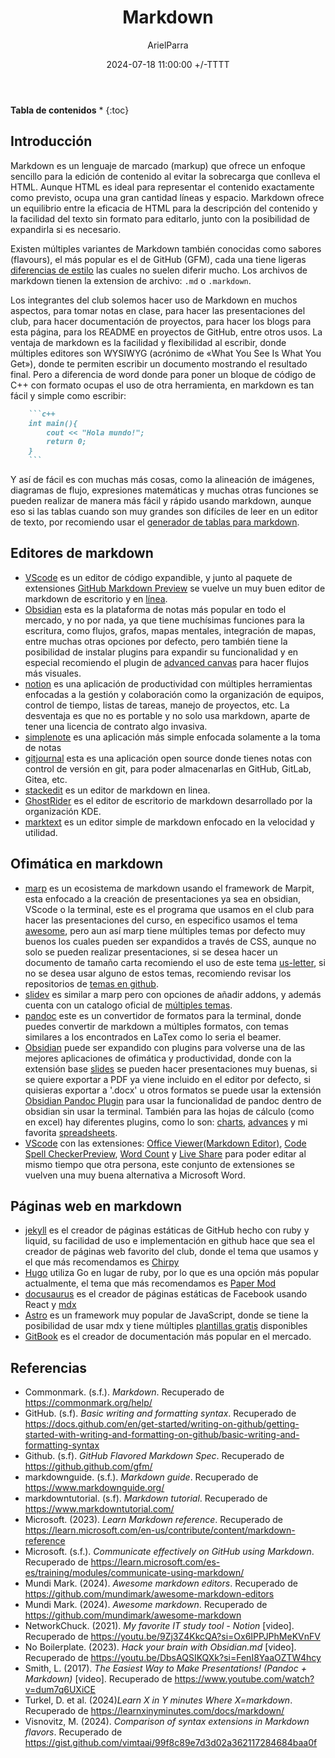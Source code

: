 ﻿---
title: Markdown
description: Toda la información útil para usar markdown
date: 2024-07-18 11:00:00 +/-TTTT
categories: [Club]
author: ArielParra 
tags: [recomendaciones,estudiantes,tecnologias]
pin: false
mermaid: false
image:
---
__Tabla de contenidos__
* 
{:toc} 

## Introducción 

Markdown es un lenguaje de marcado (markup) que ofrece un enfoque sencillo para la edición de contenido al evitar la sobrecarga que conlleva el HTML. Aunque HTML es ideal para representar el contenido exactamente como previsto, ocupa una gran cantidad líneas y espacio. Markdown ofrece un equilibrio entre la eficacia de HTML para la descripción del contenido y la facilidad del texto sin formato para editarlo, junto con la posibilidad de expandirla si es necesario. 

Existen múltiples variantes de Markdown también conocidas como sabores (flavours), el más popular es el de GitHub (GFM), cada una tiene ligeras [diferencias de estilo](https://gist.github.com/vimtaai/99f8c89e7d3d02a362117284684baa0f) las cuales no suelen diferir mucho. Los archivos de markdown tienen la extension de archivo: `.md` o `.markdown`.

Los integrantes del club solemos hacer uso de Markdown en muchos aspectos, para tomar notas en clase, para hacer las presentaciones del club, para hacer documentación de proyectos, para hacer los blogs para esta página, para los README en proyectos de GitHub, entre otros usos. La ventaja de markdown es la facilidad y flexibilidad al escribir, donde múltiples editores son WYSIWYG (acrónimo de «What You See Is What You Get»), donde te permiten escribir un documento mostrando el resultado final. Pero a diferencia de word donde para poner un bloque de código de C++ con formato ocupas el uso de otra herramienta, en markdown es tan fácil y simple como escribir:  

```markdown
    ```c++
    int main(){
        cout << "Hola mundo!";
        return 0;
    }
    ```
```

Y así de fácil es con muchas más cosas, como la alineación de imágenes, diagramas de flujo, expresiones matemáticas y muchas otras funciones se pueden realizar de manera más fácil y rápido usando markdown, aunque eso si las tablas cuando son muy grandes son difíciles de leer en un editor de texto, por recomiendo usar el [generador de tablas para markdown](https://www.tablesgenerator.com/markdown_tables).

## Editores de markdown

- [VScode](https://code.visualstudio.com/Download) es un editor de código expandible, y junto al paquete de extensiones [GitHub Markdown Preview](https://marketplace.visualstudio.com/items?itemName=bierner.github-markdown-preview) se vuelve un muy buen editor de markdown de escritorio y en [línea](https://vscode.dev/).
- [Obsidian](https://obsidian.md/) esta es la plataforma de notas más popular en todo el mercado, y no por nada, ya que tiene muchísimas funciones para la escritura, como flujos, grafos, mapas mentales, integración de mapas, entre muchas otras opciones por defecto, pero también tiene la posibilidad de instalar plugins para expandir su funcionalidad y en especial recomiendo el plugin de [advanced canvas](https://github.com/Developer-Mike/obsidian-advanced-canvas) para hacer flujos más visuales.
- [notion](https://www.notion.so/) es una aplicación de productividad con múltiples herramientas enfocadas a la gestión y colaboración como la organización de equipos, control de tiempo, listas de tareas, manejo de proyectos, etc. La desventaja es que no es portable y no solo usa markdown, aparte de tener una licencia de contrato algo invasiva.
- [simplenote](https://simplenote.com/) es una aplicación más simple enfocada solamente a la toma de notas
- [gitjournal](https://gitjournal.io/) esta es una aplicación open source donde tienes notas con control de versión en git, para poder almacenarlas en GitHub, GitLab, Gitea, etc.
- [stackedit](https://stackedit.io/app#) es un editor de markdown en linea.
- [GhostRider](https://ghostwriter.kde.org/) es el editor de escritorio de markdown desarrollado por la organización KDE.
- [marktext](https://www.marktext.cc/) es un editor simple de markdown enfocado en la velocidad y utilidad.

## Ofimática en markdown 

- [marp](https://marp.app/) es un ecosistema de markdown usando el framework de Marpit, esta enfocado a la creación de presentaciones ya sea en obsidian, VScode o la terminal, este es el programa que usamos en el club para hacer las presentaciones del curso, en especifico usamos el tema [awesome](https://github.com/favourhong/Awesome-Marp/tree/main), pero aun así marp tiene múltiples temas por defecto muy buenos los cuales pueden ser expandidos a través de CSS, aunque no solo se pueden realizar presentaciones, si se desea hacer un documento de tamaño carta recomiendo el uso de este tema [us-letter](https://github.com/ArielParra/US-letter-marp), si no se desea usar alguno de estos temas, recomiendo revisar los repositorios de [temas en github](https://github.com/search?q=marp%20theme&type=repositories). 
- [slidev](https://sli.dev/) es similar a marp pero con opciones de añadir addons, y además cuenta con un catalogo oficial de [múltiples temas](https://sli.dev/resources/theme-gallery).
- [pandoc](https://pandoc.org/) este es un convertidor de formatos para la terminal, donde puedes convertir de markdown a múltiples formatos, con temas similares a los encontrados en LaTex como lo seria el beamer.
-  [Obsidian](https://obsidian.md/) puede ser expandido con plugins para volverse una de las mejores aplicaciones de ofimática y productividad, donde con la extensión base [slides](https://help.obsidian.md/Plugins/Slides) se pueden hacer presentaciones muy buenas, si se quiere exportar a PDF ya viene incluido en el editor por defecto, si quisieras exportar a '.docx' u otros formatos se puede usar la extensión [Obsidian Pandoc Plugin](https://github.com/OliverBalfour/obsidian-pandoc) para usar la funcionalidad de pandoc dentro de obsidian sin usar la terminal. También para las hojas de cálculo (como en excel) hay diferentes plugins, como lo son: [charts](https://github.com/phibr0/obsidian-charts), [advances](https://github.com/tgrosinger/advanced-tables-obsidian) y mi favorita [spreadsheets](https://github.com/divamgupta/obsidian-spreadsheets).
- [VScode](https://code.visualstudio.com/Download) con las extensiones: [Office Viewer(Markdown Editor)](https://marketplace.visualstudio.com/items?itemName=cweijan.vscode-office), [Code Spell CheckerPreview](https://marketplace.visualstudio.com/items?itemName=streetsidesoftware.code-spell-checker), [Word Count](https://marketplace.visualstudio.com/items?itemName=ms-vscode.wordcount) y [Live Share](https://marketplace.visualstudio.com/items?itemName=MS-vsliveshare.vsliveshare) para poder editar al mismo tiempo que otra persona, este conjunto de extensiones se vuelven una muy buena alternativa a Microsoft Word.

## Páginas web en markdown

- [jekyll](https://jekyllrb.com) es el creador de páginas estáticas de GitHub hecho con ruby y liquid, su facilidad de uso e implementación en github hace que sea el creador de páginas web favorito del club, donde el tema que usamos y el que más recomendamos es [Chirpy](https://github.com/cotes2020/jekyll-theme-chirpy)
- [Hugo](https://gohugo.io) utiliza Go en lugar de ruby, por lo que es una opción más popular actualmente, el tema que más recomendamos es [Paper Mod](https://github.com/adityatelange/hugo-PaperMod)
- [docusaurus](https://docusaurus.io/) es el creador de páginas estáticas de Facebook usando React y [mdx](https://mdxjs.com)
- [Astro](https://astro.build) es un framework muy popular de JavaScript, donde se tiene la posibilidad de usar mdx y tiene múltiples [plantillas gratis](https://astro.build/themes/?search=&price%5B%5D=free) disponibles
- [GitBook](https://www.gitbook.com/) es el creador de documentación más popular en el mercado.

## Referencias

- Commonmark. (s.f.). *Markdown*. Recuperado de <https://commonmark.org/help/>
- GitHub. (s.f). *Basic writing and formatting syntax*. Recuperado de <https://docs.github.com/en/get-started/writing-on-github/getting-started-with-writing-and-formatting-on-github/basic-writing-and-formatting-syntax>
- Github. (s.f). *GitHub Flavored Markdown Spec*. Recuperado de <https://github.github.com/gfm/>
- markdownguide. (s.f.). *Markdown guide*. Recuperado de <https://www.markdownguide.org/>
- markdowntutorial. (s.f). *Markdown tutorial*. Recuperado de <https://www.markdowntutorial.com/>
- Microsoft. (2023). *Learn Markdown reference*. Recuperado de <https://learn.microsoft.com/en-us/contribute/content/markdown-reference>
- Microsoft. (s.f.). *Communicate effectively on GitHub using Markdown*. Recuperado de <https://learn.microsoft.com/es-es/training/modules/communicate-using-markdown/>
- Mundi Mark. (2024). *Awesome markdown editors*. Recuperado de <https://github.com/mundimark/awesome-markdown-editors>
- Mundi Mark. (2024). *Awesome markdown*. Recuperado de <https://github.com/mundimark/awesome-markdown>
- NetworkChuck. (2021). *My favorite IT study tool - Notion* [video]. Recuperado de <https://youtu.be/9Zj3Z4KkcQA?si=Ox6IPPJPhMeKVnFV>
- No Boilerplate. (2023). *Hack your brain with Obsidian.md* [video]. Recuperado de <https://youtu.be/DbsAQSIKQXk?si=FenI8YaaOZTW4hcy>
- Smith, L. (2017). *The Easiest Way to Make Presentations! (Pandoc + Markdown)* [video]. Recuperado de <https://www.youtube.com/watch?v=dum7q6UXiCE>
- Turkel, D. et al. (2024)*Learn X in Y minutes Where X=markdown*. Recuperado de <https://learnxinyminutes.com/docs/markdown/>
- Visnovitz, M. (2024). *Comparison of syntax extensions in Markdown flavors*. Recuperado de <https://gist.github.com/vimtaai/99f8c89e7d3d02a362117284684baa0f> 
